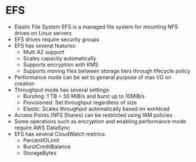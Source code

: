 # EFS

- Elastic File System EFS is a managed file system for mounting NFS drives on Linux servers
- EFS drives require security groups
- EFS has several features:
    - Multi AZ support
    - Scales capacity automatically
    - Supports encryption with KMS
    - Supports moving files between storage tiers through lifecycle policy
- Performance mode can be set to general purpose of max I/O on creation
- Throughput mode has several settings:
    - Bursting: 1 TB = 50 MiB/s and burst up to 10MiB/s
    - Provisioned: Set throughput regardless of size
    - Elastic: Scales throughput automatically based on workload
- Access Points (NFS Shares) can be restricted using IAM policies
- Some operations such as encryption and enabling performance mode require AWS DataSync
- EFS has several CloudWatch metrics:
    - PercentIOLimit
    - BurstCreditBalance
    - StorageBytes
